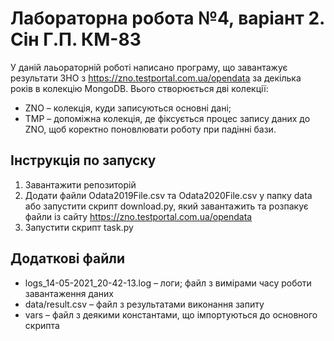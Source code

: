 # Лабораторна робота №4, варіант 2. Сін Г.П. КМ-83
У даній лаьораторній роботі написано програму, що завантажує результати ЗНО з https://zno.testportal.com.ua/opendata за декілька років в колекцію MongoDB.
Вього створюється дві колекції:
- ZNO – колекція, куди записуються основні дані;
- TMP – допоміжна колекція, де фіксується процес запису даних до ZNO, щоб коректно поновлювати роботу при падінні бази.

## Інструкція по запуску
1. Завантажити репозиторій
2. Додати файли Odata2019File.csv та Odata2020File.csv у папку data або запустити скрипт download.py, який завантажить та розпакує файли із сайту https://zno.testportal.com.ua/opendata 
3. Запустити скрипт task.py

## Додаткові файли
- logs_14-05-2021_20-42-13.log – логи; файл з вимірами часу роботи завантаження даних
- data/result.csv – файл з результатами виконання запиту
- vars – файл з деякими константами, що імпортуються до основного скрипта
